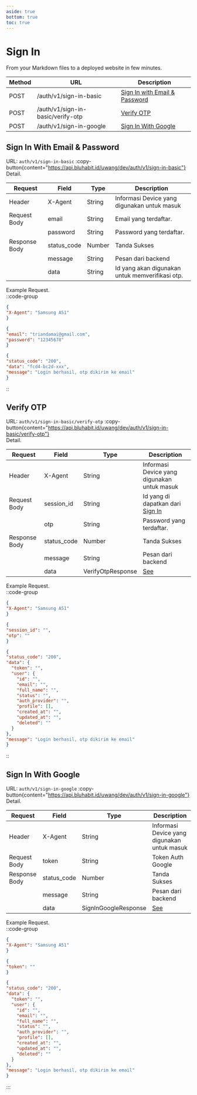 ```yaml
---
aside: true
bottom: true
toc: true
---
```


# Sign In

From your Markdown files to a deployed website in few minutes.

| Method | URL                               | Description                                                                |
|--------|-----------------------------------|----------------------------------------------------------------------------|
| POST   | /auth/v1/sign-in-basic            | [Sign In with Email & Password](/auth/sign-in#sign-in-with-email-password) |
| POST   | /auth/v1/sign-in-basic/verify-otp | [Verify OTP](/auth/sign-in#verify-otp)                                     |
| POST   | /auth/v1/sign-in-google           | [Sign In With Google](/auth/sign-in#sign-in-with-google)                   |

## Sign In With Email & Password

URL: `auth/v1/sign-in-basic` :copy-button{content="https://api.bluhabit.id/uwang/dev/auth/v1/sign-in-basic"} <br/>
Detail.<br/>

| Request       | Field       | Type   | Description                                     |
|---------------|-------------|--------|-------------------------------------------------|
| Header        | X-Agent     | String | Informasi Device yang digunakan untuk masuk     |
| Request Body  | email       | String | Email yang terdaftar.                           |
|               | password    | String | Password yang terdaftar.                        |
| Response Body | status_code | Number | Tanda Sukses                                    |
|               | message     | String | Pesan dari backend                              |
|               | data        | String | Id yang akan digunakan untuk memverifikasi otp. |

Example Request.<br/>
::code-group

  ```json [HEADER]
{
  "X-Agent": "Samsung A51"
} 
  ```

  ```json [BODY]
{
  "email": "triandamai@gmail.com",
  "password": "12345678"
}
  ```

  ```json [RESPONSE]
{
  "status_code": "200",
  "data": "fcd4-bc2d-xxx",
  "message": "Login berhasil, otp dikirim ke email"
} 
  ```

::

## Verify OTP

URL: `auth/v1/sign-in-basic/verify-otp`
:copy-button{content="https://api.bluhabit.id/uwang/dev/auth/v1/sign-in-basic/verify-otp"} <br/>
Detail.<br/>

| Request       | Field       | Type              | Description                                                                    |
|---------------|-------------|-------------------|--------------------------------------------------------------------------------|
| Header        | X-Agent     | String            | Informasi Device yang digunakan untuk masuk                                    |
| Request Body  | session_id  | String            | Id yang di dapatkan dari [Sign In](/auth/sign-in/#sign-in-with-email-password) |
|               | otp         | String            | Password yang terdaftar.                                                       |
| Response Body | status_code | Number            | Tanda Sukses                                                                   |
|               | message     | String            | Pesan dari backend                                                             |
|               | data        | VerifyOtpResponse | [See](/type#VerifyOtpResponse)                                                 |

Example Request.<br/>
::code-group

  ```json [HEADER]
{
  "X-Agent": "Samsung A51"
} 
  ```

  ```json [BODY]
{
  "session_id": "",
  "otp": ""
}
  ```

  ```json [RESPONSE]
{
  "status_code": "200",
  "data": {
    "token": "",
    "user": {
      "id": "",
      "email": "",
      "full_name": "",
      "status": "",
      "auth_provider": "",
      "profile": [],
      "created_at": "",
      "updated_at": "",
      "deleted": ""
    }
  },
  "message": "Login berhasil, otp dikirim ke email"
} 
  ```

::

## Sign In With Google

URL: `auth/v1/sign-in-google`
:copy-button{content="https://api.bluhabit.id/uwang/dev/auth/v1/sign-in-google"}
Detail.<br/>

| Request       | Field       | Type                 | Description                                 |
|---------------|-------------|----------------------|---------------------------------------------|
| Header        | X-Agent     | String               | Informasi Device yang digunakan untuk masuk |
| Request Body  | token       | String               | Token Auth Google                           |
| Response Body | status_code | Number               | Tanda Sukses                                |
|               | message     | String               | Pesan dari backend                          |
|               | data        | SignInGoogleResponse | [See](/type#SignInGoogleResponse)           |

Example Request.<br/>
::code-group

  ```json [HEADER]
{
  "X-Agent": "Samsung A51"
} 
  ```

  ```json [BODY]
{
  "token": ""
}
  ```

  ```json [RESPONSE]
{
  "status_code": "200",
  "data": {
    "token": "",
    "user": {
      "id": "",
      "email": "",
      "full_name": "",
      "status": "",
      "auth_provider": "",
      "profile": [],
      "created_at": "",
      "updated_at": "",
      "deleted": ""
    }
  },
  "message": "Login berhasil, otp dikirim ke email"
} 
  ```

:::